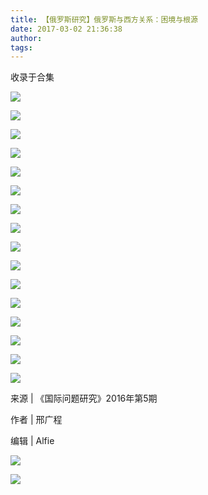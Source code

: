 ```yaml
---
title: 【俄罗斯研究】俄罗斯与西方关系：困境与根源
date: 2017-03-02 21:36:38
author: 
tags: 
---
```



收录于合集

![](/images/4441/2.png)

![](/images/4441/3.jpeg)

![](/images/4441/4.jpeg)

![](/images/4441/5.jpeg)

![](/images/4441/6.jpeg)

![](/images/4441/7.jpeg)

![](/images/4441/8.jpeg)

![](/images/4441/9.jpeg)

![](/images/4441/10.jpeg)

![](/images/4441/11.jpeg)

![](/images/4441/12.jpeg)

![](/images/4441/13.jpeg)

![](/images/4441/14.jpeg)

![](/images/4441/15.jpeg)

![](/images/4441/16.jpeg)

![](/images/4441/17.jpeg)

来源 | 《国际问题研究》2016年第5期

作者 | 邢广程

编辑 | Alfie

![](/images/4441/18.jpeg)

![](/images/4441/19.png)

